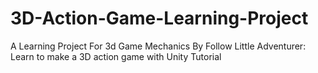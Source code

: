 # 3D-Action-Game-Learning-Project
A Learning Project For 3d Game Mechanics By Follow Little Adventurer: Learn to make a 3D action game with Unity Tutorial
